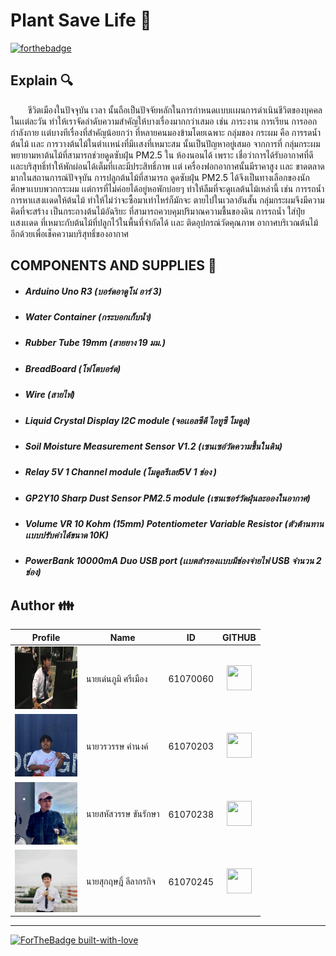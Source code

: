 # Plant Save Life :seedling:
[![forthebadge](https://forthebadge.com/images/badges/made-with-c.svg)](https://forthebadge.com)

## Explain :mag:
&emsp;&emsp;ชีวิตเมืองในปัจจุบัน เวลา นั้นถือเป็นปัจจัยหลักในการกำหนดเเบบเเผนการดำเนินชีวิตของบุคคลในเเต่ละวัน
ทำให้เราจัดลำดับความสำคัญให้บางเรื่องมากกว่าเสมอ เช่น ภาระงาน การเรียน การออกกำลังกาย เเต่บางทีเรื่องที่สำคัญน้อยกว่า ที่หลายคนมองข้ามโดยเฉพาะ กลุ่มของ
กระผม คือ การรดน้ำต้นไม้ เเละ การวางต้นไม้ในตำเเหน่งที่มีเเสงที่เหมาะสม นั้นเป็นปัญหาอยู่เสมอ จากการที่ กลุ่มกระผมพยายามหาต้นไม้ที่สามารถช่วยดูดซับฝุ่น PM2.5 ใน
ห้องนอนได้ เพราะ เชื่อว่าการได้รับอากาศที่ดี เเละบริสุทธิ์ทำให้พักผ่อนได้เต็มที่เเละมีประสิทธิ์ภาพ เเต่ เครื่องฟอกอากาศนั้นมีราคาสูง เเละ ขาดตลาดมากในสถานการณ์ปัจจุบัน การปลูกต้นไม้ที่สามารถ
ดูดซับฝุ่น PM2.5 ได้จึงเป็นทางเลือกของนักศึกษาเเบบพวกกระผม เเต่การที่ไม่ค่อยได้อยู่หอพักบ่อยๆ ทำให้ลืมที่จะดูเเลต้นไม้เหล่านี้ เช่น การรถน้ำ การหาเเสงเเดดให้ต้นไม้ ทำให้ไม่ว่าจะซื้อมาเท่าไหร่ก็มักจะ
ตายไปในเวลาอันสั้น กลุ่มกระผมจึงมีความคิดที่จะสร้าง เป็นกระถางต้นไม้อัฉริยะ ที่สามารถควบคุมปริมาณความชื้นของดิน การรถน้ำ ใส่ปุ๋ย เเสงเเดด ที่เหมาะกับต้นไม้ที่ปลูกไว้ในพื้นที่จำกัดได้ เเละ ติดอุปกรณ์วัดคุณภาพ อากาศบริเวณต้นไม้อีกด้วยเพื่อเช็คความบริสุทธิ์ของอากาศ

## COMPONENTS AND SUPPLIES :pushpin:
* ##### Arduino Uno R3 (บอร์ดอาดูโน่ อาร์ 3)
* ##### Water Container (กระบอกเก็บน้ำ) 
* ##### Rubber Tube 19mm (สายยาง 19 มม.) 
* ##### BreadBoard (โฟโตบอร์ด)
* ##### Wire (สายไฟ)
* ##### Liquid Crystal Display I2C module (จอเเอลซีดี ไอทูซี โมดูล) 
* ##### Soil Moisture Measurement Sensor V1.2 (เซนเซอ์วัดความชื้นในดิน)
* ##### Relay 5V 1 Channel module (โมดูลรีเลย์5V 1 ช่อง )
* ##### GP2Y10 Sharp Dust Sensor PM2.5 module (เซนเซอร์วัดฝุ่นละอองในอากาศ)
* ##### Volume VR 10 Kohm (15mm) Potentiometer Variable Resistor (ตัวต้านทานเเบบปรับค่าได้ขนาด 10K)
* ##### PowerBank 10000mA Duo USB port (เเบตสำรองเเบบมีช่องจ่ายไฟ USB จำนวน 2 ช่อง)

## Author :family:
| Profile | Name | ID | GITHUB |
| --------- | ---------- | ---------- | :-----------: |
|   <img src="./picture/ter.jpg" width="100px" height="100">   |   นายเด่นภูมิ ศรีเมือง   |  61070060  |  [<img src="https://image.flaticon.com/icons/svg/25/25231.svg" width="40" height="40">](https://github.com/Denpoom)  |
|   <img src="./picture/best.jpg" width="100px" height="100">   |   นายวรวรรษ คำนงค์   |  61070203  |  [<img src="https://image.flaticon.com/icons/svg/25/25231.svg" width="40" height="40">](https://github.com/Warrawat203)  |
|   <img src="./picture/pound.jpg" width="100px" height="100">   |   นายสหัสวรรษ ขันรักษา   |  61070238  |  [<img src="https://image.flaticon.com/icons/svg/25/25231.svg" width="40" height="40">](https://github.com/sahussawud)  |
|   <img src="./picture/toei.jpg" width="100px" height="100">   |   นายสุกฤษฎิ์ ลีลากรกิจ   |  61070245  |  [<img src="https://image.flaticon.com/icons/svg/25/25231.svg" width="40" height="40">](https://github.com/toeiisk)  |

---
[![ForTheBadge built-with-love](http://ForTheBadge.com/images/badges/built-with-love.svg)](https://github.com/sahussawud/PlantSaveLifes)
